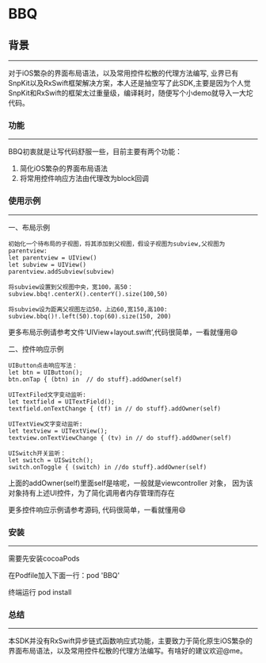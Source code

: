 # BBQ

## 背景

---

对于iOS繁杂的界面布局语法，以及常用控件松散的代理方法编写, 业界已有SnpKit以及RxSwift框架解决方案，本人还是抽空写了此SDK,主要是因为个人觉SnpKit和RxSwift的框架太过重量级，编译耗时，随便写个小demo就导入一大坨代码。

### 功能

---

BBQ初衷就是让写代码舒服一些，目前主要有两个功能：

1. 简化iOS繁杂的界面布局语法 
2. 将常用控件响应方法由代理改为block回调

### 使用示例

---

一、布局示例

    初始化一个待布局的子视图，将其添加到父视图，假设子视图为subview,父视图为 parentview:
    let parentview = UIView()
    let subview = UIView()
    parentview.addSubview(subview)  

    将subview设置到父视图中央，宽100，高50： 
    subview.bbq!.centerX().centerY().size(100,50)

    将subview设为距离父视图左边50，上边60,宽150,高100: 
    subview.bbq()!.left(50).top(60).size(150, 200)

更多布局示例请参考文件‘UIView+layout.swift’,代码很简单，一看就懂用😄

二、控件响应示例

    UIButton点击响应写法：
    let btn = UIButton();
    btn.onTap { (btn) in  // do stuff}.addOwner(self)

    UITextFiled文字变动监听: 
    let textfield = UITextField(); 
    textfield.onTextChange { (tf) in // do stuff}.addOwner(self)

    UITextView文字变动监听: 
    let textview = UITextView(); 
    textview.onTextViewChange { (tv) in // do stuff}.addOwner(self)

    UISwitch开关监听：
    let switch = UISwitch();
    switch.onToggle { (switch) in //do stuff}.addOwner(self)

上面的addOwner(self)里面self是啥呢，一般就是viewcontroller 对象， 因为该对象持有上述UI控件，为了简化调用者内存管理而存在

更多控件响应示例请参考源码, 代码很简单，一看就懂用😄

### 安装

---

需要先安装cocoaPods

在Podfile加入下面一行：pod 'BBQ'

终端运行 pod install

### 总结

---

本SDK并没有RxSwift异步链式函数响应式功能，主要致力于简化原生iOS繁杂的界面布局语法，以及常用控件松散的代理方法编写。有啥好的建议欢迎@me。